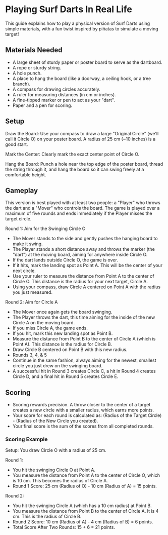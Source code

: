 # Playing Surf Darts In Real Life
This guide explains how to play a physical version of Surf Darts using simple materials, with a fun twist inspired by piñatas to simulate a moving target!

## Materials Needed
- A large sheet of sturdy paper or poster board to serve as the dartboard.
- A rope or sturdy string.
- A hole punch.
- A place to hang the board (like a doorway, a ceiling hook, or a tree branch).
- A compass for drawing circles accurately.
- A ruler for measuring distances (in cm or inches).
- A fine-tipped marker or pen to act as your "dart".
- Paper and a pen for scoring.

## Setup
Draw the Board: Use your compass to draw a large "Original Circle" (we'll call it Circle O) on your poster board. A radius of 25 cm (~10 inches) is a good start.

Mark the Center: Clearly mark the exact center point of Circle O.

Hang the Board: Punch a hole near the top edge of the poster board, thread the string through it, and hang the board so it can swing freely at a comfortable height.

## Gameplay
This version is best played with at least two people: a "Player" who throws the dart and a "Mover" who controls the board. The game is played over a maximum of five rounds and ends immediately if the Player misses the target circle.

Round 1: Aim for the Swinging Circle O
- The Mover stands to the side and gently pushes the hanging board to make it swing.
- The Player stands a short distance away and throws the marker (the "dart") at the moving board, aiming for anywhere inside Circle O.
- If the dart lands outside Circle O, the game is over.
- If it hits, mark the landing spot as Point A. This will be the center of your next circle.
- Use your ruler to measure the distance from Point A to the center of Circle O. This distance is the radius for your next target, Circle A.
- Using your compass, draw Circle A centered on Point A with the radius you just measured.

Round 2: Aim for Circle A
- The Mover once again gets the board swinging.
- The Player throws the dart, this time aiming for the inside of the new Circle A on the moving board.
- If you miss Circle A, the game ends.
- If you hit, mark this new landing spot as Point B.
- Measure the distance from Point B to the center of Circle A (which is Point A). This distance is the radius for Circle B.
- Draw Circle B centered on Point B with this new radius.
- Rounds 3, 4, & 5
- Continue in the same fashion, always aiming for the newest, smallest circle you just drew on the swinging board.
- A successful hit in Round 3 creates Circle C, a hit in Round 4 creates Circle D, and a final hit in Round 5 creates Circle E.

## Scoring
- Scoring rewards precision. A throw closer to the center of a target creates a new circle with a smaller radius, which earns more points.
- Your score for each round is calculated as: (Radius of the Target Circle) - (Radius of the New Circle you created).
- Your final score is the sum of the scores from all completed rounds.

### Scoring Example
Setup: You draw Circle O with a radius of 25 cm.

Round 1:
- You hit the swinging Circle O at Point A.
- You measure the distance from Point A to the center of Circle O, which is 10 cm. This becomes the radius of Circle A.
- Round 1 Score: 25 cm (Radius of O) - 10 cm (Radius of A) = 15 points.

Round 2:
- You hit the swinging Circle A (which has a 10 cm radius) at Point B.
- You measure the distance from Point B to the center of Circle A. It is 4 cm. This is the radius of Circle B.
- Round 2 Score: 10 cm (Radius of A) - 4 cm (Radius of B) = 6 points.
- Total Score After Two Rounds: 15 + 6 = 21 points.